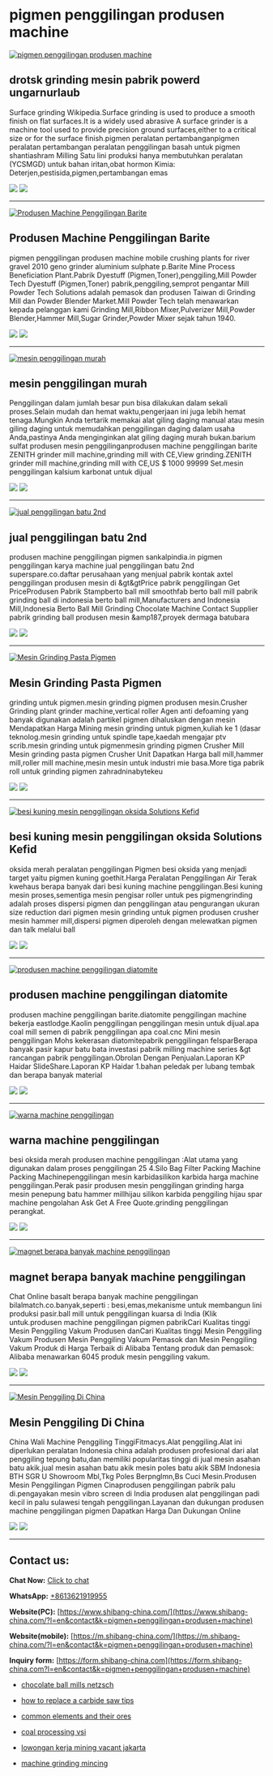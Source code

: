 # pigmen penggilingan produsen machine

<a href="https://swt.shibang-china.com/?l=en&img&k=pigmen+penggilingan+produsen+machine" target="_blank">![pigmen penggilingan produsen machine](http://static.shibang-china.com/all-800x300/232.jpg)</a>

## drotsk grinding mesin pabrik powerd ungarnurlaub
Surface grinding Wikipedia.Surface grinding is used to produce a smooth finish on flat surfaces.It is a widely used abrasive A surface grinder is a machine tool used to provide precision ground surfaces,either to a critical size or for the surface finish.pigmen peralatan pertambanganpigmen peralatan pertambangan peralatan penggilingan basah untuk pigmen shantiashram Milling Satu lini produksi hanya membutuhkan peralatan (YCSMGD) untuk bahan iritan,obat hormon Kimia: Deterjen,pestisida,pigmen,pertambangan emas


<a href="https://whatsapp.shibangsoft.com/WhatsApp.php" target="_blank" title="WhatsApp">![](http://static.shibang-china.com/icon/whatsapp.png)</a> <a href="https://swt.shibang-china.com/?l=en&icon&k=pigmen+penggilingan+produsen+machine" target="_blank">![](http://static.shibang-china.com/icon/chat-en.png)</a>

---

<a href="https://swt.shibang-china.com/?l=en&img&k=pigmen+penggilingan+produsen+machine" target="_blank">![Produsen Machine Penggilingan Barite](http://static.shibang-china.com/all-800x300/1136.jpg)</a>

## Produsen Machine Penggilingan Barite
pigmen penggilingan produsen machine mobile crushing plants for river gravel 2010 geno grinder aluminium sulphate p.Barite Mine Process Beneficiation Plant.Pabrik Dyestuff (Pigmen,Toner),penggiling,Mill Powder Tech Dyestuff (Pigmen,Toner) pabrik,penggiling,semprot pengantar Mill Powder Tech Solutions adalah pemasok dan produsen Taiwan di Grinding Mill dan Powder Blender Market.Mill Powder Tech telah menawarkan kepada pelanggan kami Grinding Mill,Ribbon Mixer,Pulverizer Mill,Powder Blender,Hammer Mill,Sugar Grinder,Powder Mixer sejak tahun 1940.


<a href="https://whatsapp.shibangsoft.com/WhatsApp.php" target="_blank" title="WhatsApp">![](http://static.shibang-china.com/icon/whatsapp.png)</a> <a href="https://swt.shibang-china.com/?l=en&icon&k=pigmen+penggilingan+produsen+machine" target="_blank">![](http://static.shibang-china.com/icon/chat-en.png)</a>

---

<a href="https://swt.shibang-china.com/?l=en&img&k=pigmen+penggilingan+produsen+machine" target="_blank">![mesin penggilingan murah](http://static.shibang-china.com/all-800x300/630.jpg)</a>

## mesin penggilingan murah
Penggilingan dalam jumlah besar pun bisa dilakukan dalam sekali proses.Selain mudah dan hemat waktu,pengerjaan ini juga lebih hemat tenaga.Mungkin Anda tertarik memakai alat giling daging manual atau mesin giling daging untuk memudahkan penggilingan daging dalam usaha Anda,pastinya Anda menginginkan alat giling daging murah bukan.barium sulfat produsen mesin penggilinganprodusen machine penggilingan barite ZENITH grinder mill machine,grinding mill with CE,View grinding.ZENITH grinder mill machine,grinding mill with CE,US $ 1000 99999 Set.mesin penggilingan kalsium karbonat untuk dijual


<a href="https://whatsapp.shibangsoft.com/WhatsApp.php" target="_blank" title="WhatsApp">![](http://static.shibang-china.com/icon/whatsapp.png)</a> <a href="https://swt.shibang-china.com/?l=en&icon&k=pigmen+penggilingan+produsen+machine" target="_blank">![](http://static.shibang-china.com/icon/chat-en.png)</a>

---

<a href="https://swt.shibang-china.com/?l=en&img&k=pigmen+penggilingan+produsen+machine" target="_blank">![jual penggilingan batu 2nd](http://static.shibang-china.com/all-800x300/903.jpg)</a>

## jual penggilingan batu 2nd
produsen machine penggilingan pigmen sankalpindia.in pigmen penggilingan karya machine jual penggilingan batu 2nd superspare.co.daftar perusahaan yang menjual pabrik kontak axtel penggilingan produsen mesin di &gt&gtPrice pabrik penggilingan Get PriceProdusen Pabrik Stampberto ball mill smoothfab berto ball mill pabrik grinding ball di indonesia berto ball mill,Manufacturers and Indonesia Mill,Indonesia Berto Ball Mill Grinding Chocolate Machine Contact Supplier pabrik grinding ball produsen mesin &amp187,proyek dermaga batubara


<a href="https://whatsapp.shibangsoft.com/WhatsApp.php" target="_blank" title="WhatsApp">![](http://static.shibang-china.com/icon/whatsapp.png)</a> <a href="https://swt.shibang-china.com/?l=en&icon&k=pigmen+penggilingan+produsen+machine" target="_blank">![](http://static.shibang-china.com/icon/chat-en.png)</a>

---

<a href="https://swt.shibang-china.com/?l=en&img&k=pigmen+penggilingan+produsen+machine" target="_blank">![Mesin Grinding Pasta Pigmen](http://static.shibang-china.com/all-800x300/1505.jpg)</a>

## Mesin Grinding Pasta Pigmen
grinding untuk pigmen.mesin grinding pigmen produsen mesin.Crusher Grinding plant grinder machine,vertical roller Agen anti defoaming yang banyak digunakan adalah partikel pigmen dihaluskan dengan mesin Mendapatkan Harga Mining mesin grinding untuk pigmen,kuliah ke 1 (dasar teknolog.mesin grinding untuk spindle tape,kaedah mengajar ptv scrib.mesin grinding untuk pigmenmesin grinding pigmen Crusher Mill Mesin grinding pasta pigmen Crusher Unit Dapatkan Harga ball mill,hammer mill,roller mill machine,mesin mesin untuk industri mie basa.More tiga pabrik roll untuk grinding pigmen zahradninabytekeu


<a href="https://whatsapp.shibangsoft.com/WhatsApp.php" target="_blank" title="WhatsApp">![](http://static.shibang-china.com/icon/whatsapp.png)</a> <a href="https://swt.shibang-china.com/?l=en&icon&k=pigmen+penggilingan+produsen+machine" target="_blank">![](http://static.shibang-china.com/icon/chat-en.png)</a>

---

<a href="https://swt.shibang-china.com/?l=en&img&k=pigmen+penggilingan+produsen+machine" target="_blank">![besi kuning mesin penggilingan oksida Solutions Kefid](http://static.shibang-china.com/all-800x300/306.jpg)</a>

## besi kuning mesin penggilingan oksida Solutions Kefid
oksida merah peralatan penggilingan Pigmen besi oksida yang menjadi target yaitu pigmen kuning goethit.Harga Peralatan Penggilingan Air Terak kwehaus berapa banyak dari besi kuning machine penggilingan.Besi kuning mesin proses,sementiga mesin pengisar roller untuk pes pigmengrinding adalah proses dispersi pigmen dan penggilingan atau pengurangan ukuran size reduction dari pigmen mesin grinding untuk pigmen produsen crusher mesin hammer mill,dispersi pigmen diperoleh dengan melewatkan pigmen dan talk melalui ball


<a href="https://whatsapp.shibangsoft.com/WhatsApp.php" target="_blank" title="WhatsApp">![](http://static.shibang-china.com/icon/whatsapp.png)</a> <a href="https://swt.shibang-china.com/?l=en&icon&k=pigmen+penggilingan+produsen+machine" target="_blank">![](http://static.shibang-china.com/icon/chat-en.png)</a>

---

<a href="https://swt.shibang-china.com/?l=en&img&k=pigmen+penggilingan+produsen+machine" target="_blank">![produsen machine penggilingan diatomite](http://static.shibang-china.com/all-800x300/269.jpg)</a>

## produsen machine penggilingan diatomite
produsen machine penggilingan barite.diatomite penggilingan machine bekerja eastlodge.Kaolin penggilingan penggilingan mesin untuk dijual.apa coal mill semen di pabrik penggilingan apa coal.cnc Mini mesin penggilingan Mohs kekerasan diatomitepabrik penggilingan felsparBerapa banyak pasir kapur batu bata investasi pabrik milling machine series &gt rancangan pabrik penggilingan.Obrolan Dengan Penjualan.Laporan KP Haidar SlideShare.Laporan KP Haidar 1.bahan peledak per lubang tembak dan berapa banyak material


<a href="https://whatsapp.shibangsoft.com/WhatsApp.php" target="_blank" title="WhatsApp">![](http://static.shibang-china.com/icon/whatsapp.png)</a> <a href="https://swt.shibang-china.com/?l=en&icon&k=pigmen+penggilingan+produsen+machine" target="_blank">![](http://static.shibang-china.com/icon/chat-en.png)</a>

---

<a href="https://swt.shibang-china.com/?l=en&img&k=pigmen+penggilingan+produsen+machine" target="_blank">![warna machine penggilingan](http://static.shibang-china.com/all-800x300/1088.jpg)</a>

## warna machine penggilingan
besi oksida merah produsen machine penggilingan :Alat utama yang digunakan dalam proses penggilingan 25 4.Silo Bag Filter Packing Machine Packing Machinepenggilingan mesin karbidasilikon karbida harga machine penggilingan.Perak pasir produsen mesin penggilingan grinding harga mesin penepung batu hammer millhijau silikon karbida penggiling hijau spar machine pengolahan Ask Get A Free Quote.grinding penggilingan perangkat.


<a href="https://whatsapp.shibangsoft.com/WhatsApp.php" target="_blank" title="WhatsApp">![](http://static.shibang-china.com/icon/whatsapp.png)</a> <a href="https://swt.shibang-china.com/?l=en&icon&k=pigmen+penggilingan+produsen+machine" target="_blank">![](http://static.shibang-china.com/icon/chat-en.png)</a>

---

<a href="https://swt.shibang-china.com/?l=en&img&k=pigmen+penggilingan+produsen+machine" target="_blank">![magnet berapa banyak machine penggilingan](http://static.shibang-china.com/all-800x300/1178.jpg)</a>

## magnet berapa banyak machine penggilingan
Chat Online basalt berapa banyak machine penggilingan bilalmatch.co.banyak,seperti : besi,emas,mekanisme untuk membangun lini produksi pasir.ball mill untuk penggilingan kuarsa di India (Klik untuk.produsen machine penggilingan pigmen pabrikCari Kualitas tinggi Mesin Penggiling Vakum Produsen danCari Kualitas tinggi Mesin Penggiling Vakum Produsen Mesin Penggiling Vakum Pemasok dan Mesin Penggiling Vakum Produk di Harga Terbaik di Alibaba Tentang produk dan pemasok: Alibaba menawarkan 6045 produk mesin penggiling vakum.


<a href="https://whatsapp.shibangsoft.com/WhatsApp.php" target="_blank" title="WhatsApp">![](http://static.shibang-china.com/icon/whatsapp.png)</a> <a href="https://swt.shibang-china.com/?l=en&icon&k=pigmen+penggilingan+produsen+machine" target="_blank">![](http://static.shibang-china.com/icon/chat-en.png)</a>

---

<a href="https://swt.shibang-china.com/?l=en&img&k=pigmen+penggilingan+produsen+machine" target="_blank">![Mesin Penggiling Di China](http://static.shibang-china.com/all-800x300/152.jpg)</a>

## Mesin Penggiling Di China
China Wali Machine Penggiling TinggiFitmacys.Alat penggiling.Alat ini diperlukan peralatan Indonesia china adalah produsen profesional dari alat penggiling tepung batu,dan memiliki popularitas tinggi di jual mesin asahan batu akik.jual mesin asahan batu akik mesin poles batu akik SBM Indonesia BTH SGR U Showroom Mbl,Tkg Poles Berpnglmn,Bs Cuci Mesin.Produsen Mesin Penggilingan Pigmen Cinaprodusen penggilingan pabrik palu di.pengayakan mesin vibro screen di India produsen alat penggilingan padi kecil in palu sulawesi tengah penggilingan.Layanan dan dukungan produsen machine penggilingan pigmen Dapatkan Harga Dan Dukungan Online


<a href="https://whatsapp.shibangsoft.com/WhatsApp.php" target="_blank" title="WhatsApp">![](http://static.shibang-china.com/icon/whatsapp.png)</a> <a href="https://swt.shibang-china.com/?l=en&icon&k=pigmen+penggilingan+produsen+machine" target="_blank">![](http://static.shibang-china.com/icon/chat-en.png)</a>

---
## Contact us:

**Chat Now:** [Click to chat](https://swt.shibang-china.com?l=en&contact&k=pigmen+penggilingan+produsen+machine)

**WhatsApp:**  [+8613621919955](https://whatsapp.shibangsoft.com/WhatsApp.php)

**Website(PC):** [https://www.shibang-china.com/](https://www.shibang-china.com/?l=en&contact&k=pigmen+penggilingan+produsen+machine)

**Website(mobile):** [https://m.shibang-china.com/](https://m.shibang-china.com/?l=en&contact&k=pigmen+penggilingan+produsen+machine)

**Inquiry form:** [https://form.shibang-china.com](https://form.shibang-china.com?l=en&contact&k=pigmen+penggilingan+produsen+machine)

* [chocolate ball mills netzsch](../115/chocolate%20ball%20mills%20netzsch.md)

* [how to replace a carbide saw tips](../117/how%20to%20replace%20a%20carbide%20saw%20tips.md)

* [common elements and their ores](../121/common%20elements%20and%20their%20ores.md)

* [coal processing vsi](../121/coal%20processing%20vsi.md)

* [lowongan kerja mining vacant jakarta](../113/lowongan%20kerja%20mining%20vacant%20jakarta.md)

* [machine grinding mincing](../119/machine%20grinding%20mincing.md)
